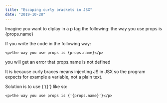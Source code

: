 ```yaml
---
title: "Escaping curly brackets in JSX"
date: "2019-10-28"
---
```


Imagine you want to diplay in a p tag the following:
the way you use props is {props.name}

If you write the code in the following way:
```
<p>the way you use props is {props.name}</p>
```
you will get an error that props.name is not defined

It is because curly braces means injecting JS in JSX so the program expects for example a variable, not a plain text.

Solution is to use {'{}'} like so:
```
<p>the way you use props is {'{props.name}'}</p>
```